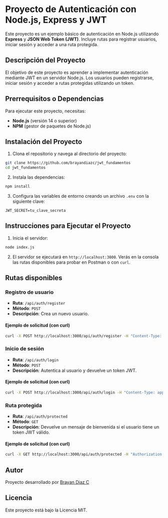 # Proyecto de Autenticación con Node.js, Express y JWT

Este proyecto es un ejemplo básico de autenticación en Node.js utilizando **Express** y **JSON Web Token (JWT)**. Incluye rutas para registrar usuarios, iniciar sesión y acceder a una ruta protegida.

## Descripción del Proyecto

El objetivo de este proyecto es aprender a implementar autenticación mediante JWT en un servidor Node.js. Los usuarios pueden registrarse, iniciar sesión y acceder a rutas protegidas utilizando un token.

## Prerrequisitos o Dependencias

Para ejecutar este proyecto, necesitas:

- **Node.js** (versión 14 o superior)
- **NPM** (gestor de paquetes de Node.js)

## Instalación del Proyecto

1. Clona el repositorio y navega al directorio del proyecto:

```bash
git clone https://github.com/brayandiazc/jwt_fundamentos
cd jwt_fundamentos
```

2. Instala las dependencias:

```bash
npm install
```

3. Configura las variables de entorno creando un archivo `.env` con la siguiente clave:

```
JWT_SECRET=tu_clave_secreta
```

## Instrucciones para Ejecutar el Proyecto

1. Inicia el servidor:

```bash
node index.js
```

2. El servidor se ejecutará en `http://localhost:3000`. Verás en la consola las rutas disponibles para probar en Postman o con `curl`.

## Rutas disponibles

### Registro de usuario

- **Ruta**: `/api/auth/register`
- **Método**: `POST`
- **Descripción**: Crea un nuevo usuario.

#### Ejemplo de solicitud (con curl)

```bash
curl -X POST http://localhost:3000/api/auth/register -H "Content-Type: application/json" -d '{"username": "usuario1", "password": "12345"}'
```

### Inicio de sesión

- **Ruta**: `/api/auth/login`
- **Método**: `POST`
- **Descripción**: Autentica al usuario y devuelve un token JWT.

#### Ejemplo de solicitud (con curl)

```bash
curl -X POST http://localhost:3000/api/auth/login -H "Content-Type: application/json" -d '{"username": "usuario1", "password": "12345"}'
```

### Ruta protegida

- **Ruta**: `/api/auth/protected`
- **Método**: `GET`
- **Descripción**: Devuelve un mensaje de bienvenida si el usuario tiene un token JWT válido.

#### Ejemplo de solicitud (con curl)

```bash
curl -X GET http://localhost:3000/api/auth/protected -H "Authorization: Bearer <tu_token>"
```

## Autor

Proyecto desarrollado por [Brayan Diaz C](https://github.com/brayandiazc)

## Licencia

Este proyecto está bajo la Licencia MIT.

